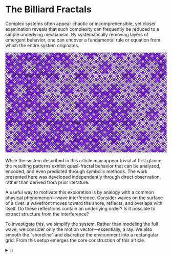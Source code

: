# The Billiard Fractals

Complex systems often appear chaotic or incomprehensible, yet closer examination reveals that such complexity can frequently be reduced to a simple underlying mechanism. By systematically removing layers of emergent behavior, one can uncover a fundamental rule or equation from which the entire system originates.

![Picture](images/0.png)

While the system described in this article may appear trivial at first glance, the resulting patterns exhibit quasi-fractal behavior that can be analyzed, encoded, and even predicted through symbolic methods. The work presented here was developed independently through direct observation, rather than derived from prior literature.

A useful way to motivate this exploration is by analogy with a common physical phenomenon—wave interference. Consider waves on the surface of a river: a wavefront moves toward the shore, reflects, and overlaps with itself. Do these reflections contain an underlying order? Is it possible to extract structure from the interference?

To investigate this, we simplify the system. Rather than modeling the full wave, we consider only the motion vector—essentially, a ray. We also smooth the “shoreline” and discretize the environment into a rectangular grid. From this setup emerges the core construction of this article.

<details><summary>:)</summary>
  
---
  
Let me be honest. The line about "watching waves on the surface of a river" - that's just a narrative device. Sure, I've stood by rivers and had deep thoughts (who hasn't?), but that's not where these fractals came from. The real story is different.

As a kid, I had this idea that chaos doesn’t truly exist. When something seems chaotic, it just means you haven’t found the pattern yet. I wanted to prove this to myself - not anyone else - so I began looking for the simplest possible system that could appear chaotic but wasn’t.

What I came up with was this: take a rectangle, send a sine wave from one corner, and let it reflect off the edges. Since a sine wave is nonlinear, it intersects itself in seemingly unpredictable places. I didn’t have the tools to simulate this properly at the time (I was around 14 and hadn’t started programming yet, though I’d read a lot of technical stuff - including GW-BASIC).

So I simplified it further. I replaced the sine wave with a straight line and made it dashed, to preserve periodicity. It turned into something you could draw with pencil and paper - and it still produced fascinating, structured patterns. That’s where all of this started.

---

</details>
